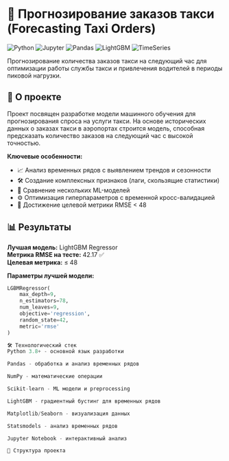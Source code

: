 # 🚕 Прогнозирование заказов такси (Forecasting Taxi Orders)

![Python](https://img.shields.io/badge/Python-3.8%2B-blue)
![Jupyter](https://img.shields.io/badge/Jupyter-Notebook-orange)
![Pandas](https://img.shields.io/badge/Pandas-Data%20Analysis-green)
![LightGBM](https://img.shields.io/badge/LightGBM-Gradient%20Boosting-yellow)
![TimeSeries](https://img.shields.io/badge/TimeSeries-Forecasting-red)

Прогнозирование количества заказов такси на следующий час для оптимизации работы службы такси и привлечения водителей в периоды пиковой нагрузки.

## 🎯 О проекте

Проект посвящен разработке модели машинного обучения для прогнозирования спроса на услуги такси. На основе исторических данных о заказах такси в аэропортах строится модель, способная предсказать количество заказов на следующий час с высокой точностью.

**Ключевые особенности:**
- 📈 Анализ временных рядов с выявлением трендов и сезонности
- 🛠️ Создание комплексных признаков (лаги, скользящие статистики)
- 🤖 Сравнение нескольких ML-моделей
- ⚙️ Оптимизация гиперпараметров с временной кросс-валидацией
- 🎯 Достижение целевой метрики RMSE < 48

## 📊 Результаты

**Лучшая модель:** LightGBM Regressor  
**Метрика RMSE на тесте:** 42.17 ✅  
**Целевая метрика:** ≤ 48  

**Параметры лучшей модели:**
```python
LGBMRegressor(
    max_depth=9,
    n_estimators=78, 
    num_leaves=9,
    objective='regression', 
    random_state=42,
    metric='rmse'
)

🛠️ Технологический стек
Python 3.8+ - основной язык разработки

Pandas - обработка и анализ временных рядов

NumPy - математические операции

Scikit-learn - ML модели и preprocessing

LightGBM - градиентный бустинг для временных рядов

Matplotlib/Seaborn - визуализация данных

Statsmodels - анализ временных рядов

Jupyter Notebook - интерактивный анализ

📁 Структура проекта
